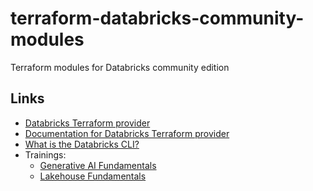 # terraform-databricks-community-modules

Terraform modules for Databricks community edition

## Links

* [Databricks Terraform provider](https://registry.terraform.io/providers/databricks/databricks/latest/docs)
* [Documentation for Databricks Terraform provider](https://docs.databricks.com/en/dev-tools/terraform/index.html)
* [What is the Databricks CLI?](https://docs.databricks.com/en/dev-tools/cli/index.html)
* Trainings:
  * [Generative AI Fundamentals](https://www.databricks.com/learn/training/generative-ai-fundamentals-accreditation)
  * [Lakehouse Fundamentals](https://www.databricks.com/learn/training/lakehouse-fundamentals-accreditation)

<!-- BEGINNING OF PRE-COMMIT-TERRAFORM DOCS HOOK -->
<!-- END OF PRE-COMMIT-TERRAFORM DOCS HOOK -->
